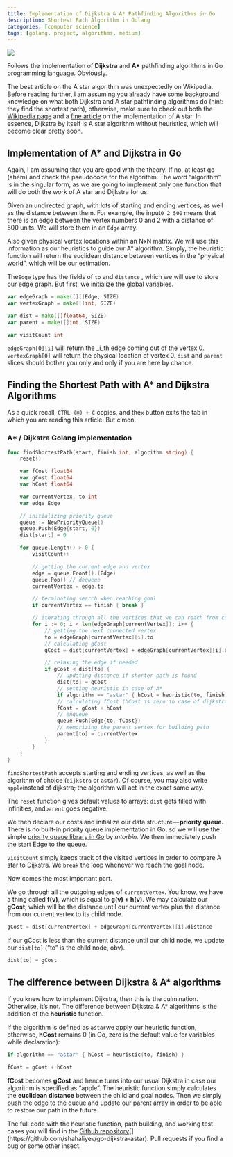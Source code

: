 ```yaml
---
title: Implementation of Dijkstra & A* Pathfinding Algorithms in Go
description: Shortest Path Algorithm in Golang
categories: [computer science]
tags: [golang, project, algorithms, medium]
---
```


![](https://cdn-images-1.medium.com/max/800/1*3QBejb5PpzDKurYQSEVzyQ.png)

Follows the implementation of **Dijkstra** and **A\*** pathfinding algorithms in Go programming language. Obviously.

The best article on the A star algorithm was unexpectedly on Wikipedia. Before reading further, I am assuming you already have some background knowledge on what both Dijkstra and A star pathfinding algorithms do (hint: they find the shortest path), otherwise, make sure to check out both the [Wikipedia page](https://en.wikipedia.org/wiki/A*_search_algorithm) and a [fine article](https://medium.com/@nicholas.w.swift/easy-a-star-pathfinding-7e6689c7f7b2) on the implementation of A star. In essence, Dijkstra by itself is A star algorithm without heuristics, which will become clear pretty soon.

## Implementation of A* and Dijkstra in Go

Again, I am assuming that you are good with the theory. If no, at least go (ahem) and check the pseudocode for the algorithm. The word “algorithm” is in the singular form, as we are going to implement only one function that will do both the work of A star and Dijkstra for us.

Given an undirected graph, with lots of starting and ending vertices, as well as the distance between them. For example, the input`0 2 500` means that there is an edge between the vertex numbers 0 and 2 with a distance of 500 units. We will store them in an `Edge` array.

Also given physical vertex locations within an NxN matrix. We will use this information as our heuristics to guide our A\* algorithm. Simply, the heuristic function will return the euclidean distance between vertices in the “physical world”, which will be our estimation.

The`Edge` type has the fields of `to` and `distance` , which we will use to store our edge graph. But first, we initialize the global variables.

```go
var edgeGraph = make([][]Edge, SIZE)  
var vertexGraph = make([]int, SIZE)

var dist = make([]float64, SIZE)  
var parent = make([]int, SIZE)

var visitCount int
```

`edgeGraph[0][i]` will return the _i_th edge coming out of the vertex 0. `vertexGraph[0]` will return the physical location of vertex 0. `dist` and `parent` slices should bother you only and only if you are here by chance.

## Finding the Shortest Path with A* and Dijkstra Algorithms

As a quick recall, `CTRL (⌘) + C` copies, and the`x` button exits the tab in which you are reading this article. But c’mon.

### A* / Dijkstra Golang implementation

```go
func findShortestPath(start, finish int, algorithm string) {
	reset()

	var fCost float64
	var gCost float64
	var hCost float64

	var currentVertex, to int
	var edge Edge

	// initializing priority queue
	queue := NewPriorityQueue()
	queue.Push(Edge{start, 0})
	dist[start] = 0

	for queue.Length() > 0 {
		visitCount++

		// getting the current edge and vertex
		edge = queue.Front().(Edge)
		queue.Pop() // dequeue
		currentVertex = edge.to

		// terminating search when reaching goal
		if currentVertex == finish { break }

		// iterating through all the vertices that we can reach from current vertex
		for i := 0; i < len(edgeGraph[currentVertex]); i++ {
			// getting the next connected vertex
			to = edgeGraph[currentVertex][i].to
			// calculating gCost
			gCost = dist[currentVertex] + edgeGraph[currentVertex][i].distance

			// relaxing the edge if needed
			if gCost < dist[to] {
				// updating distance if shorter path is found
				dist[to] = gCost
				// setting heuristic in case of A*
				if algorithm == "astar" { hCost = heuristic(to, finish) }
				// calculating fCost (hCost is zero in case of dijkstra)
				fCost = gCost + hCost
				// enqueue
				queue.Push(Edge{to, fCost})
				// memorizing the parent vertex for building path
				parent[to] = currentVertex
			}
		}
	}
}
```

`findShortestPath` accepts starting and ending vertices, as well as the algorithm of choice (`dijkstra` or `astar`). Of course, you may also write `apple`instead of dijkstra; the algorithm will act in the exact same way.

The `reset` function gives default values to arrays: `dist` gets filled with infinities, and`parent` goes negative.

We then declare our costs and initialize our data structure — **priority queue.** There is no built-in priority queue implementation in Go, so we will use the simple [priority queue library in Go](https://programmer.help/blogs/simple-priority-queue-implemented-by-golang.html) by _mtorbin._ We then immediately push the start Edge to the queue.

`visitCount` simply keeps track of the visited vertices in order to compare A star to Dijkstra. We `break` the loop whenever we reach the goal node.

Now comes the most important part.

We go through all the outgoing edges of `currentVertex`. You know, we have a thing called **f(v)**, which is equal to **g(v) + h(v)**. We may calculate our **gCost**, which will be the distance until our current vertex plus the distance from our current vertex to its child node.

```go
gCost = dist[currentVertex] + edgeGraph[currentVertex][i].distance
```

If our gCost is less than the current distance until our child node, we update our `dist[to]` (“to” is the child node, obv).

```go
dist[to] = gCost
```

## The difference between Dijkstra & A* algorithms

If you knew how to implement Dijkstra, then this is the culmination. Otherwise, it’s not. The difference between Dijkstra & A* algorithms is the addition of the **heuristic** function.

If the algorithm is defined as `astar`we apply our heuristic function, otherwise, **hCost** remains 0 (in Go, zero is the default value for variables while declaration):

```go
if algorithm == "astar" { hCost = heuristic(to, finish) }

fCost = gCost + hCost
```

**fCost** becomes **gCost** and hence turns into our usual Dijkstra in case our algorithm is specified as “apple”. The heuristic function simply calculates the **euclidean distance** between the child and goal nodes. Then we simply push the edge to the queue and update our parent array in order to be able to restore our path in the future.

The full code with the heuristic function, path building, and working test cases you will find in the [Github repository](https://github.com/shahaliyev/go-dijkstra-astar "https://github.com/shahaliyev/go-dijkstra-astar")[](https://github.com/shahaliyev/go-dijkstra-astar). Pull requests if you find a bug or some other insect.

